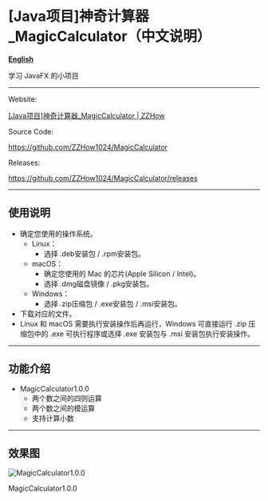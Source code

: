 # [Java项目]神奇计算器_MagicCalculator（中文说明）

[**English**](README_EN.md)

学习 JavaFX 的小项目

---

Website:

[[Java项目]神奇计算器_MagicCalculator | ZZHow](https://www.zzhow.com/MagicCalculator)

Source Code:

https://github.com/ZZHow1024/MagicCalculator

Releases:

https://github.com/ZZHow1024/MagicCalculator/releases

---

## 使用说明

- 确定您使用的操作系统。
    - Linux：
        - 选择 .deb安装包 / .rpm安装包。
    - macOS：
        - 确定您使用的 Mac 的芯片(Apple Silicon / Intel)。
        - 选择 .dmg磁盘镜像 / .pkg安装包。
    - Windows：
        - 选择 .zip压缩包 / .exe安装包 / .msi安装包。
- 下载对应的文件。
- Linux 和 macOS 需要执行安装操作后再运行，Windows 可直接运行 .zip 压缩包中的 .exe 可执行程序或选择 .exe 安装包与 .msi 安装包执行安装操作。

---

## 功能介绍

- MagicCalculator1.0.0
    - 两个数之间的四则运算
    - 两个数之间的模运算
    - 支持计算小数

---

## **效果图**

![MagicCalculator1.0.0](https://www.notion.so/image/https%3A%2F%2Fprod-files-secure.s3.us-west-2.amazonaws.com%2F4b165318-6383-451c-8845-110b786c9f0a%2F9dbb7ccb-58ee-4516-ba4f-cafa5c052e08%2FMagicCalculator1.0.0.png?table=block&id=6e6b2017-4f61-4eff-95aa-918eec6296aa&t=6e6b2017-4f61-4eff-95aa-918eec6296aa&width=692&cache=v2)

MagicCalculator1.0.0
